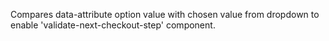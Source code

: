 Compares data-attribute option value with chosen value from dropdown to enable 'validate-next-checkout-step' component.

